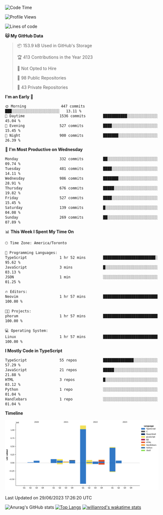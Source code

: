 <!--START_SECTION:waka-->
![Code Time](http://img.shields.io/badge/Code%20Time-368%20hrs%2013%20mins-blue)

![Profile Views](http://img.shields.io/badge/Profile%20Views-0-blue)

![Lines of code](https://img.shields.io/badge/From%20Hello%20World%20I%27ve%20Written-2.3%20million%20lines%20of%20code-blue)

**🐱 My GitHub Data** 

> 📦 153.9 kB Used in GitHub's Storage 
 > 
> 🏆 413 Contributions in the Year 2023
 > 
> 🚫 Not Opted to Hire
 > 
> 📜 98 Public Repositories 
 > 
> 🔑 43 Private Repositories 
 > 
**I'm an Early 🐤** 

```text
🌞 Morning                447 commits         ███░░░░░░░░░░░░░░░░░░░░░░   13.11 % 
🌆 Daytime                1536 commits        ███████████░░░░░░░░░░░░░░   45.04 % 
🌃 Evening                527 commits         ████░░░░░░░░░░░░░░░░░░░░░   15.45 % 
🌙 Night                  900 commits         ███████░░░░░░░░░░░░░░░░░░   26.39 % 
```
📅 **I'm Most Productive on Wednesday** 

```text
Monday                   332 commits         ██░░░░░░░░░░░░░░░░░░░░░░░   09.74 % 
Tuesday                  481 commits         ████░░░░░░░░░░░░░░░░░░░░░   14.11 % 
Wednesday                986 commits         ███████░░░░░░░░░░░░░░░░░░   28.91 % 
Thursday                 676 commits         █████░░░░░░░░░░░░░░░░░░░░   19.82 % 
Friday                   527 commits         ████░░░░░░░░░░░░░░░░░░░░░   15.45 % 
Saturday                 139 commits         █░░░░░░░░░░░░░░░░░░░░░░░░   04.08 % 
Sunday                   269 commits         ██░░░░░░░░░░░░░░░░░░░░░░░   07.89 % 
```


📊 **This Week I Spent My Time On** 

```text
🕑︎ Time Zone: America/Toronto

💬 Programming Languages: 
TypeScript               1 hr 52 mins        ████████████████████████░   95.62 % 
JavaScript               3 mins              █░░░░░░░░░░░░░░░░░░░░░░░░   03.13 % 
JSON                     1 min               ░░░░░░░░░░░░░░░░░░░░░░░░░   01.25 % 

🔥 Editors: 
Neovim                   1 hr 57 mins        █████████████████████████   100.00 % 

🐱‍💻 Projects: 
phorum                   1 hr 57 mins        █████████████████████████   100.00 % 

💻 Operating System: 
Linux                    1 hr 57 mins        █████████████████████████   100.00 % 
```

**I Mostly Code in TypeScript** 

```text
TypeScript               55 repos            ██████████████░░░░░░░░░░░   57.29 % 
JavaScript               21 repos            █████░░░░░░░░░░░░░░░░░░░░   21.88 % 
HTML                     3 repos             █░░░░░░░░░░░░░░░░░░░░░░░░   03.12 % 
Python                   1 repo              ░░░░░░░░░░░░░░░░░░░░░░░░░   01.04 % 
Handlebars               1 repo              ░░░░░░░░░░░░░░░░░░░░░░░░░   01.04 % 
```



**Timeline**

![Lines of Code chart](https://raw.githubusercontent.com/wise-introvert/wise-introvert/master/assets/bar_graph.png)


 Last Updated on 29/06/2023 17:26:20 UTC
<!--END_SECTION:waka-->

![Anurag's GitHub stats](https://github-readme-stats.vercel.app/api?username=wise-introvert&count_private=true&show_icons=true)
[![Top Langs](https://github-readme-stats.vercel.app/api/top-langs/?username=wise-introvert&langs_count=10)](https://github.com/anuraghazra/github-readme-stats)
[![willianrod's wakatime stats](https://github-readme-stats.vercel.app/api/wakatime?username=wiseintrovert)](https://github.com/anuraghazra/github-readme-stats)
